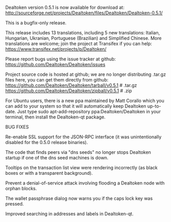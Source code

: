 Dealtoken version 0.5.1 is now available for download at:
http://sourceforge.net/projects/Dealtoken/files/Dealtoken/Dealtoken-0.5.1/

This is a bugfix-only release.

This release includes 13 translations, including 5 new translations:
Italian, Hungarian, Ukranian, Portuguese (Brazilian) and Simplified Chinese.
More translations are welcome; join the project at Transifex if you can help:
https://www.transifex.net/projects/p/Dealtoken/

Please report bugs using the issue tracker at github:
https://github.com/Dealtoken/Dealtoken/issues

Project source code is hosted at github; we are no longer
distributing .tar.gz files here, you can get them
directly from github:
https://github.com/Dealtoken/Dealtoken/tarball/v0.5.1  # .tar.gz
https://github.com/Dealtoken/Dealtoken/zipball/v0.5.1  # .zip

For Ubuntu users, there is a new ppa maintained by Matt Corallo which
you can add to your system so that it will automatically keep
Dealtoken up-to-date.  Just type
sudo apt-add-repository ppa:Dealtoken/Dealtoken
in your terminal, then install the Dealtoken-qt package.


BUG FIXES

Re-enable SSL support for the JSON-RPC interface (it was unintentionally
disabled for the 0.5.0 release binaries).

The code that finds peers via "dns seeds" no longer stops Dealtoken startup
if one of the dns seed machines is down.

Tooltips on the transaction list view were rendering incorrectly (as black boxes
or with a transparent background).

Prevent a denial-of-service attack involving flooding a Dealtoken node with
orphan blocks.

The wallet passphrase dialog now warns you if the caps lock key was pressed.

Improved searching in addresses and labels in Dealtoken-qt.
